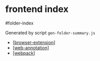frontend index
===
#folder-index

Generated by script `gen-folder-summary.js`

- [[browser-extension]]
- [[web-annotation]]
- [[webpack]]
<!--end-generated-->
   
[//begin]: # "Autogenerated link references for markdown compatibility"
[browser-extension]: frontend/browser-extension "Browser Extension"
[web-annotation]: frontend/web-annotation "web-annotation"
[webpack]: frontend/webpack "Webpack"
[//end]: # "Autogenerated link references"
